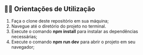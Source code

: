 ## 👨‍🎓 Orientações de Utilização

1. Faça o clone deste repositório em sua máquina;
2. Navegue até o diretório do projeto no terminal.
3. Execute o comando **npm install** para instalar as dependências necessárias;
4. Execute o comando **npm run dev** para abrir o projeto em seu navegador;
